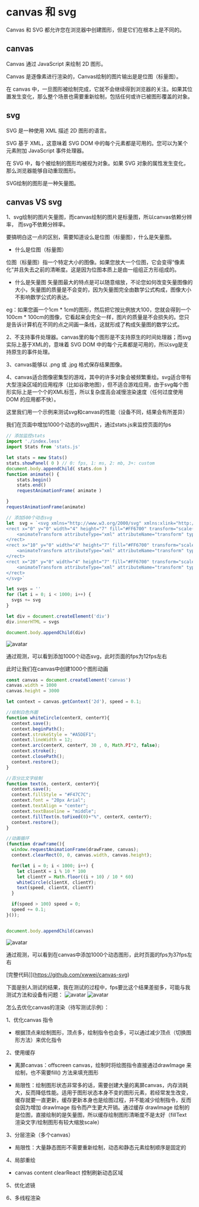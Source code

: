 # canvas 和 svg

Canvas 和 SVG 都允许您在浏览器中创建图形，但是它们在根本上是不同的。

## canvas

Canvas 通过 JavaScript 来绘制 2D 图形。

Canvas 是逐像素进行渲染的，Canvas绘制的图片输出是是位图（标量图）。

在 canvas 中，一旦图形被绘制完成，它就不会继续得到浏览器的关注。如果其位置发生变化，那么整个场景也需要重新绘制，包括任何或许已被图形覆盖的对象。

## svg

SVG 是一种使用 XML 描述 2D 图形的语言。

SVG 基于 XML，这意味着 SVG DOM 中的每个元素都是可用的。您可以为某个元素附加 JavaScript 事件处理器。

在 SVG 中，每个被绘制的图形均被视为对象。如果 SVG 对象的属性发生变化，那么浏览器能够自动重现图形。

SVG绘制的图形是一种矢量图。

## canvas VS svg

1、svg绘制的图片矢量图，而canvas绘制的图片是标量图，所以canvas依赖分辨率， 而svg不依赖分辨率。

要搞明白这一点的区别，需要知道设么是位图（标量图），什么是矢量图。
- 什么是位图（标量图）

位图（标量图）指一个特定大小的图像。如果您放大一个位图，它会变得“像素化”并且失去之前的清晰度。这是因为位图本质上是由一组组正方形组成的。

- 什么是矢量图
矢量图最大的特点是可以随意缩放，不论您如何改变矢量图像的大小，矢量图的质量是不会变的，因为矢量图完全由数学公式构成，图像大小不影响数学公式的表达。

eg：如果您画一个1cm * 1cm的图形，然后把它按比例放大100，您就会得到一个100cm * 100cm的图像，它看起来会完全一样，图片的质量是不会损失的。您只是告诉计算机在不同的点之间画一条线，这就形成了构成矢量图的数学公式。

2、不支持事件处理器。canvas里的每个图形是不支持原生的时间处理器；而svg实际上基于XML的，意味着 SVG DOM 中的每个元素都是可用的，所以svg是支持原生的事件处理。

3、canvas能够以 .png 或 .jpg 格式保存结果图像。

4、canvas适合图像密集型的游戏，其中的许多对象会被频繁重绘。svg适合带有大型渲染区域的应用程序（比如谷歌地图），但不适合游戏应用，由于svg每个图形实际上是一个个的XML标签，所以复杂度高会减慢渲染速度（任何过度使用 DOM 的应用都不快）。

这里我们用一个示例来测试svg和canvas的性能（设备不同，结果会有所差异）

我们在页面中增加1000个动态的svg图片，通过stats.js来监控页面的fps

```javascript
// 添加监控stats
import './index.less'
import Stats from 'stats.js'

let stats = new Stats()
stats.showPanel( 0 ) // 0: fps, 1: ms, 2: mb, 3+: custom
document.body.appendChild( stats.dom )
function animate() {
	stats.begin()
	stats.end()
	requestAnimationFrame( animate )

}
requestAnimationFrame(animate)

// 添加500个动态svg
let  svg = `<svg xmlns="http://www.w3.org/2000/svg" xmlns:xlink="http://www.w3.org/1999/xlink" width="30px" height="30px" viewBox="0 0 24 24" style="enable-background:new 0 0 50 50" xml:space="preserve">
<rect x="0" y="0" width="4" height="7" fill="#FF6700" transform="scale(1 1.94336)">
    <animateTransform attributeType="xml" attributeName="transform" type="scale" values="1,1; 1,3; 1,1" begin="0s" dur="0.6s" repeatCount="indefinite"></animateTransform>
</rect>
<rect x="10" y="0" width="4" height="7" fill="#FF6700" transform="scale(1 2.72331)">
    <animateTransform attributeType="xml" attributeName="transform" type="scale" values="1,1; 1,3; 1,1" begin="0.2s" dur="0.6s" repeatCount="indefinite"></animateTransform>
</rect>
<rect x="20" y="0" width="4" height="7" fill="#FF6700" transform="scale(1 1.38997)">
    <animateTransform attributeType="xml" attributeName="transform" type="scale" values="1,1; 1,3; 1,1" begin="0.4s" dur="0.6s" repeatCount="indefinite"></animateTransform>
</rect>
</svg>`

let svgs = ''
for (let i = 0; i < 1000; i++) {
  svgs += svg
}

let div = document.createElement('div')
div.innerHTML = svgs

document.body.appendChild(div)
```

![avatar](/html/image/svg.png)

通过观测，可以看到添加1000个动态svg，此时页面的fps为12fps左右

此时让我们在canvas中创建1000个图形动画

```javascript
const canvas = document.createElement('canvas')
canvas.width = 1000
canvas.height = 3000

let context = canvas.getContext('2d'), speed = 0.1;

//绘制白色外圈
function whiteCircle(centerX, centerY){
  context.save();
  context.beginPath();
  context.strokeStyle = "#A5DEF1";
  context.lineWidth = 12;
  context.arc(centerX, centerY, 30 , 0, Math.PI*2, false);
  context.stroke();
  context.closePath();
  context.restore();
}

//百分比文字绘制
function text(n, centerX, centerY){
  context.save();
  context.fillStyle = "#F47C7C";
  context.font = "20px Arial";
  context.textAlign = "center";
  context.textBaseline = "middle";
  context.fillText(n.toFixed(0)+"%", centerX, centerY);
  context.restore();
}

//动画循环
(function drawFrame(){
  window.requestAnimationFrame(drawFrame, canvas);
  context.clearRect(0, 0, canvas.width, canvas.height);

  for(let i = 0; i < 1000; i++) {
    let clientX = i % 10 * 100
    let clientY = Math.floor((i + 10) / 10 * 60)
    whiteCircle(clientX, clientY);
    text(speed, clientX, clientY)
  }

  if(speed > 100) speed = 0;
  speed += 0.1;
}());


document.body.appendChild(canvas)
```
![avatar](/html/image/canvas.png)

通过观测，可以看到在canvas中添加1000个动态图形，此时页面的fps为37fps左右

[完整代码]](https://github.com/xwwei/canvas-svg)

下面是别人测试的结果，我在测试的过程中，fps要比这个结果差挺多，可能与我测试方法和设备有问题：
![avatar](/html/image/test-canvas.png)
![avatar](/html/image/test-svg.png)


怎么去优化canvas的渲染（待写测试示例）：

1、优化canvas 指令
- 根据顶点来绘制图形，顶点多，绘制指令也会多，可以通过减少顶点（切换图形方法）来优化指令

2、使用缓存
- 离屏canvas：offscreen canvas，绘制时将绘图指令直接通过drawImage 来绘制，也不需要fill() 方法来填充图形

- 局限性：绘制图形状态非常多的话，需要创建大量的离屏canvas，内存消耗大，反而降低性能。适用于图形状态本身不变的图形元素，若经常发生改变，缓存就要一直更新，缓存更新本身也是绘图过程，并不能减少绘制指令，反而会因为增加 drawImage 指令而产生更大开销。通过缓存 drawImage 绘制的是位图，直接绘制的是矢量图，所以缓存绘制图形清晰度不是太好（fillText 渲染文字/绘制图形有较大缩放scale）

3、分层渲染（多个canvas）

- 局限性：大量静态图形不需要重新绘制，动态和静态元素绘制顺序是固定的

4、局部重绘

- canvas content clearReact 控制刷新动态区域

5、优化滤镜

6、多线程渲染
